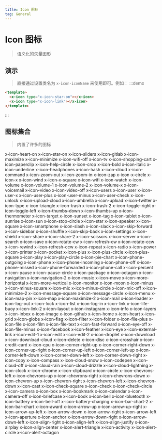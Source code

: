 ```yaml
---
title: Icon 图标
tag: General
---
```


# Icon 图标
> 语义化的矢量图形

## 演示
> 直接通过设置类名为 `x-icon-iconName` 来使用即可。例如：
:::demo
```html
<template>
  <x-icon type="x-icon-star-on"></x-icon>
  <x-icon type="x-icon-link"></x-icon>
</template>
```
:::


## 图标集合
> 内置了许多的图标

<x-row class="icon-list">
  <x-col :xs="24" :sm="12" :md="8" :lg="4">
    <i class="x-icon-heart-on"></i>
    <span class="icon-name">x-icon-heart-on</span>
   </x-col>
   <x-col :xs="24" :sm="12" :md="8" :lg="4">
    <i class="x-icon-star-on"></i>
    <span class="icon-name">x-icon-star-on</span>
   </x-col>
   <x-col :xs="24" :sm="12" :md="8" :lg="4">
    <i class="x-icon-sliders"></i>
    <span class="icon-name">x-icon-sliders</span>
   </x-col>
   <x-col :xs="24" :sm="12" :md="8" :lg="4">
    <i class="x-icon-gitlab"></i>
    <span class="icon-name">x-icon-gitlab</span>
   </x-col>
   <x-col :xs="24" :sm="12" :md="8" :lg="4">
    <i class="x-icon-maximize"></i>
    <span class="icon-name">x-icon-maximize</span>
   </x-col>
   <x-col :xs="24" :sm="12" :md="8" :lg="4">
    <i class="x-icon-minimize"></i>
    <span class="icon-name">x-icon-minimize</span>
   </x-col>
   <x-col :xs="24" :sm="12" :md="8" :lg="4">
    <i class="x-icon-wifi-off"></i>
    <span class="icon-name">x-icon-wifi-off</span>
   </x-col>
   <x-col :xs="24" :sm="12" :md="8" :lg="4">
    <i class="x-icon-tv"></i>
    <span class="icon-name">x-icon-tv</span>
   </x-col>
   <x-col :xs="24" :sm="12" :md="8" :lg="4">
    <i class="x-icon-shopping-cart"></i>
    <span class="icon-name">x-icon-shopping-cart</span>
   </x-col>
   <x-col :xs="24" :sm="12" :md="8" :lg="4">
    <i class="x-icon-paperclip"></i>
    <span class="icon-name">x-icon-paperclip</span>
   </x-col>
   <x-col :xs="24" :sm="12" :md="8" :lg="4">
    <i class="x-icon-help-circle"></i>
    <span class="icon-name">x-icon-help-circle</span>
   </x-col>
   <x-col :xs="24" :sm="12" :md="8" :lg="4">
    <i class="x-icon-crop"></i>
    <span class="icon-name">x-icon-crop</span>
   </x-col>
   <x-col :xs="24" :sm="12" :md="8" :lg="4">
    <i class="x-icon-bold"></i>
    <span class="icon-name">x-icon-bold</span>
   </x-col>
   <x-col :xs="24" :sm="12" :md="8" :lg="4">
    <i class="x-icon-italic"></i>
    <span class="icon-name">x-icon-italic</span>
   </x-col>
   <x-col :xs="24" :sm="12" :md="8" :lg="4">
    <i class="x-icon-underline"></i>
    <span class="icon-name">x-icon-underline</span>
   </x-col>
   <x-col :xs="24" :sm="12" :md="8" :lg="4">
    <i class="x-icon-headphones"></i>
    <span class="icon-name">x-icon-headphones</span>
   </x-col>
   <x-col :xs="24" :sm="12" :md="8" :lg="4">
    <i class="x-icon-hash"></i>
    <span class="icon-name">x-icon-hash</span>
   </x-col>
   <x-col :xs="24" :sm="12" :md="8" :lg="4">
    <i class="x-icon-cloud"></i>
    <span class="icon-name">x-icon-cloud</span>
   </x-col>
   <x-col :xs="24" :sm="12" :md="8" :lg="4">
    <i class="x-icon-command"></i>
    <span class="icon-name">x-icon-command</span>
   </x-col>
   <x-col :xs="24" :sm="12" :md="8" :lg="4">
    <i class="x-icon-zoom-out"></i>
    <span class="icon-name">x-icon-zoom-out</span>
   </x-col>
   <x-col :xs="24" :sm="12" :md="8" :lg="4">
    <i class="x-icon-zoom-in"></i>
    <span class="icon-name">x-icon-zoom-in</span>
   </x-col>
   <x-col :xs="24" :sm="12" :md="8" :lg="4">
    <i class="x-icon-zap"></i>
    <span class="icon-name">x-icon-zap</span>
   </x-col>
   <x-col :xs="24" :sm="12" :md="8" :lg="4">
    <i class="x-icon-x-circle"></i>
    <span class="icon-name">x-icon-x-circle</span>
   </x-col>
   <x-col :xs="24" :sm="12" :md="8" :lg="4">
    <i class="x-icon-x"></i>
    <span class="icon-name">x-icon-x</span>
   </x-col>
   <x-col :xs="24" :sm="12" :md="8" :lg="4">
    <i class="x-icon-wind"></i>
    <span class="icon-name">x-icon-wind</span>
   </x-col>
   <x-col :xs="24" :sm="12" :md="8" :lg="4">
    <i class="x-icon-x-square"></i>
    <span class="icon-name">x-icon-x-square</span>
   </x-col>
   <x-col :xs="24" :sm="12" :md="8" :lg="4">
    <i class="x-icon-wifi"></i>
    <span class="icon-name">x-icon-wifi</span>
   </x-col>
   <x-col :xs="24" :sm="12" :md="8" :lg="4">
    <i class="x-icon-watch"></i>
    <span class="icon-name">x-icon-watch</span>
   </x-col>
   <x-col :xs="24" :sm="12" :md="8" :lg="4">
    <i class="x-icon-volume"></i>
    <span class="icon-name">x-icon-volume</span>
   </x-col>
   <x-col :xs="24" :sm="12" :md="8" :lg="4">
    <i class="x-icon-volume-1"></i>
    <span class="icon-name">x-icon-volume-1</span>
   </x-col>
   <x-col :xs="24" :sm="12" :md="8" :lg="4">
    <i class="x-icon-volume-2"></i>
    <span class="icon-name">x-icon-volume-2</span>
   </x-col>
   <x-col :xs="24" :sm="12" :md="8" :lg="4">
    <i class="x-icon-volume-x"></i>
    <span class="icon-name">x-icon-volume-x</span>
   </x-col>
   <x-col :xs="24" :sm="12" :md="8" :lg="4">
    <i class="x-icon-voicemail"></i>
    <span class="icon-name">x-icon-voicemail</span>
   </x-col>
   <x-col :xs="24" :sm="12" :md="8" :lg="4">
    <i class="x-icon-video"></i>
    <span class="icon-name">x-icon-video</span>
   </x-col>
   <x-col :xs="24" :sm="12" :md="8" :lg="4">
    <i class="x-icon-video-off"></i>
    <span class="icon-name">x-icon-video-off</span>
   </x-col>
   <x-col :xs="24" :sm="12" :md="8" :lg="4">
    <i class="x-icon-users"></i>
    <span class="icon-name">x-icon-users</span>
   </x-col>
   <x-col :xs="24" :sm="12" :md="8" :lg="4">
    <i class="x-icon-user"></i>
    <span class="icon-name">x-icon-user</span>
   </x-col>
   <x-col :xs="24" :sm="12" :md="8" :lg="4">
    <i class="x-icon-user-x"></i>
    <span class="icon-name">x-icon-user-x</span>
   </x-col>
   <x-col :xs="24" :sm="12" :md="8" :lg="4">
    <i class="x-icon-user-plus"></i>
    <span class="icon-name">x-icon-user-plus</span>
   </x-col>
   <x-col :xs="24" :sm="12" :md="8" :lg="4">
    <i class="x-icon-user-minus"></i>
    <span class="icon-name">x-icon-user-minus</span>
   </x-col>
   <x-col :xs="24" :sm="12" :md="8" :lg="4">
    <i class="x-icon-user-check"></i>
    <span class="icon-name">x-icon-user-check</span>
   </x-col>
   <x-col :xs="24" :sm="12" :md="8" :lg="4">
    <i class="x-icon-unlock"></i>
    <span class="icon-name">x-icon-unlock</span>
   </x-col>
   <x-col :xs="24" :sm="12" :md="8" :lg="4">
    <i class="x-icon-upload-cloud"></i>
    <span class="icon-name">x-icon-upload-cloud</span>
   </x-col>
   <x-col :xs="24" :sm="12" :md="8" :lg="4">
    <i class="x-icon-umbrella"></i>
    <span class="icon-name">x-icon-umbrella</span>
   </x-col>
   <x-col :xs="24" :sm="12" :md="8" :lg="4">
    <i class="x-icon-upload"></i>
    <span class="icon-name">x-icon-upload</span>
   </x-col>
   <x-col :xs="24" :sm="12" :md="8" :lg="4">
    <i class="x-icon-twitter"></i>
    <span class="icon-name">x-icon-twitter</span>
   </x-col>
   <x-col :xs="24" :sm="12" :md="8" :lg="4">
    <i class="x-icon-type"></i>
    <span class="icon-name">x-icon-type</span>
   </x-col>
   <x-col :xs="24" :sm="12" :md="8" :lg="4">
    <i class="x-icon-triangle"></i>
    <span class="icon-name">x-icon-triangle</span>
   </x-col>
   <x-col :xs="24" :sm="12" :md="8" :lg="4">
    <i class="x-icon-trash"></i>
    <span class="icon-name">x-icon-trash</span>
   </x-col>
   <x-col :xs="24" :sm="12" :md="8" :lg="4">
    <i class="x-icon-trash-2"></i>
    <span class="icon-name">x-icon-trash-2</span>
   </x-col>
   <x-col :xs="24" :sm="12" :md="8" :lg="4">
    <i class="x-icon-toggle-right"></i>
    <span class="icon-name">x-icon-toggle-right</span>
   </x-col>
   <x-col :xs="24" :sm="12" :md="8" :lg="4">
    <i class="x-icon-toggle-left"></i>
    <span class="icon-name">x-icon-toggle-left</span>
   </x-col>
   <x-col :xs="24" :sm="12" :md="8" :lg="4">
    <i class="x-icon-thumbs-down"></i>
    <span class="icon-name">x-icon-thumbs-down</span>
   </x-col>
   <x-col :xs="24" :sm="12" :md="8" :lg="4">
    <i class="x-icon-thumbs-up"></i>
    <span class="icon-name">x-icon-thumbs-up</span>
   </x-col>
   <x-col :xs="24" :sm="12" :md="8" :lg="4">
    <i class="x-icon-thermometer"></i>
    <span class="icon-name">x-icon-thermometer</span>
   </x-col>
   <x-col :xs="24" :sm="12" :md="8" :lg="4">
    <i class="x-icon-target"></i>
    <span class="icon-name">x-icon-target</span>
   </x-col>
   <x-col :xs="24" :sm="12" :md="8" :lg="4">
    <i class="x-icon-sunset"></i>
    <span class="icon-name">x-icon-sunset</span>
   </x-col>
   <x-col :xs="24" :sm="12" :md="8" :lg="4">
    <i class="x-icon-tag"></i>
    <span class="icon-name">x-icon-tag</span>
   </x-col>
   <x-col :xs="24" :sm="12" :md="8" :lg="4">
    <i class="x-icon-tablet"></i>
    <span class="icon-name">x-icon-tablet</span>
   </x-col>
   <x-col :xs="24" :sm="12" :md="8" :lg="4">
    <i class="x-icon-sunrise"></i>
    <span class="icon-name">x-icon-sunrise</span>
   </x-col>
   <x-col :xs="24" :sm="12" :md="8" :lg="4">
    <i class="x-icon-sun"></i>
    <span class="icon-name">x-icon-sun</span>
   </x-col>
   <x-col :xs="24" :sm="12" :md="8" :lg="4">
    <i class="x-icon-stop-circle"></i>
    <span class="icon-name">x-icon-stop-circle</span>
   </x-col>
   <x-col :xs="24" :sm="12" :md="8" :lg="4">
    <i class="x-icon-star"></i>
    <span class="icon-name">x-icon-star</span>
   </x-col>
   <x-col :xs="24" :sm="12" :md="8" :lg="4">
    <i class="x-icon-speaker"></i>
    <span class="icon-name">x-icon-speaker</span>
   </x-col>
   <x-col :xs="24" :sm="12" :md="8" :lg="4">
    <i class="x-icon-square"></i>
    <span class="icon-name">x-icon-square</span>
   </x-col>
   <x-col :xs="24" :sm="12" :md="8" :lg="4">
    <i class="x-icon-smartphone"></i>
    <span class="icon-name">x-icon-smartphone</span>
   </x-col>
   <x-col :xs="24" :sm="12" :md="8" :lg="4">
    <i class="x-icon-slash"></i>
    <span class="icon-name">x-icon-slash</span>
   </x-col>
   <x-col :xs="24" :sm="12" :md="8" :lg="4">
    <i class="x-icon-slack"></i>
    <span class="icon-name">x-icon-slack</span>
   </x-col>
   <x-col :xs="24" :sm="12" :md="8" :lg="4">
    <i class="x-icon-skip-forward"></i>
    <span class="icon-name">x-icon-skip-forward</span>
   </x-col>
   <x-col :xs="24" :sm="12" :md="8" :lg="4">
    <i class="x-icon-sidebar"></i>
    <span class="icon-name">x-icon-sidebar</span>
   </x-col>
   <x-col :xs="24" :sm="12" :md="8" :lg="4">
    <i class="x-icon-shuffle"></i>
    <span class="icon-name">x-icon-shuffle</span>
   </x-col>
   <x-col :xs="24" :sm="12" :md="8" :lg="4">
    <i class="x-icon-skip-back"></i>
    <span class="icon-name">x-icon-skip-back</span>
   </x-col>
   <x-col :xs="24" :sm="12" :md="8" :lg="4">
    <i class="x-icon-settings"></i>
    <span class="icon-name">x-icon-settings</span>
   </x-col>
   <x-col :xs="24" :sm="12" :md="8" :lg="4">
    <i class="x-icon-shield"></i>
    <span class="icon-name">x-icon-shield</span>
   </x-col>
   <x-col :xs="24" :sm="12" :md="8" :lg="4">
    <i class="x-icon-share"></i>
    <span class="icon-name">x-icon-share</span>
   </x-col>
   <x-col :xs="24" :sm="12" :md="8" :lg="4">
    <i class="x-icon-share-2"></i>
    <span class="icon-name">x-icon-share-2</span>
   </x-col>
   <x-col :xs="24" :sm="12" :md="8" :lg="4">
    <i class="x-icon-scissors"></i>
    <span class="icon-name">x-icon-scissors</span>
   </x-col>
   <x-col :xs="24" :sm="12" :md="8" :lg="4">
    <i class="x-icon-server"></i>
    <span class="icon-name">x-icon-server</span>
   </x-col>
   <x-col :xs="24" :sm="12" :md="8" :lg="4">
    <i class="x-icon-search"></i>
    <span class="icon-name">x-icon-search</span>
   </x-col>
   <x-col :xs="24" :sm="12" :md="8" :lg="4">
    <i class="x-icon-save"></i>
    <span class="icon-name">x-icon-save</span>
   </x-col>
   <x-col :xs="24" :sm="12" :md="8" :lg="4">
    <i class="x-icon-rotate-cw"></i>
    <span class="icon-name">x-icon-rotate-cw</span>
   </x-col>
   <x-col :xs="24" :sm="12" :md="8" :lg="4">
    <i class="x-icon-refresh-cw"></i>
    <span class="icon-name">x-icon-refresh-cw</span>
   </x-col>
   <x-col :xs="24" :sm="12" :md="8" :lg="4">
    <i class="x-icon-rotate-ccw"></i>
    <span class="icon-name">x-icon-rotate-ccw</span>
   </x-col>
   <x-col :xs="24" :sm="12" :md="8" :lg="4">
    <i class="x-icon-rewind"></i>
    <span class="icon-name">x-icon-rewind</span>
   </x-col>
   <x-col :xs="24" :sm="12" :md="8" :lg="4">
    <i class="x-icon-refresh-ccw"></i>
    <span class="icon-name">x-icon-refresh-ccw</span>
   </x-col>
   <x-col :xs="24" :sm="12" :md="8" :lg="4">
    <i class="x-icon-repeat"></i>
    <span class="icon-name">x-icon-repeat</span>
   </x-col>
   <x-col :xs="24" :sm="12" :md="8" :lg="4">
    <i class="x-icon-radio"></i>
    <span class="icon-name">x-icon-radio</span>
   </x-col>
   <x-col :xs="24" :sm="12" :md="8" :lg="4">
    <i class="x-icon-power"></i>
    <span class="icon-name">x-icon-power</span>
   </x-col>
   <x-col :xs="24" :sm="12" :md="8" :lg="4">
    <i class="x-icon-printer"></i>
    <span class="icon-name">x-icon-printer</span>
   </x-col>
   <x-col :xs="24" :sm="12" :md="8" :lg="4">
    <i class="x-icon-pocket"></i>
    <span class="icon-name">x-icon-pocket</span>
   </x-col>
   <x-col :xs="24" :sm="12" :md="8" :lg="4">
    <i class="x-icon-plus"></i>
    <span class="icon-name">x-icon-plus</span>
   </x-col>
   <x-col :xs="24" :sm="12" :md="8" :lg="4">
    <i class="x-icon-plus-circle"></i>
    <span class="icon-name">x-icon-plus-circle</span>
   </x-col>
   <x-col :xs="24" :sm="12" :md="8" :lg="4">
    <i class="x-icon-plus-square"></i>
    <span class="icon-name">x-icon-plus-square</span>
   </x-col>
   <x-col :xs="24" :sm="12" :md="8" :lg="4">
    <i class="x-icon-play"></i>
    <span class="icon-name">x-icon-play</span>
   </x-col>
   <x-col :xs="24" :sm="12" :md="8" :lg="4">
    <i class="x-icon-play-circle"></i>
    <span class="icon-name">x-icon-play-circle</span>
   </x-col>
   <x-col :xs="24" :sm="12" :md="8" :lg="4">
    <i class="x-icon-pie-chart"></i>
    <span class="icon-name">x-icon-pie-chart</span>
   </x-col>
   <x-col :xs="24" :sm="12" :md="8" :lg="4">
    <i class="x-icon-phone-outgoing"></i>
    <span class="icon-name">x-icon-phone-outgoing</span>
   </x-col>
   <x-col :xs="24" :sm="12" :md="8" :lg="4">
    <i class="x-icon-phone"></i>
    <span class="icon-name">x-icon-phone</span>
   </x-col>
   <x-col :xs="24" :sm="12" :md="8" :lg="4">
    <i class="x-icon-phone-incoming"></i>
    <span class="icon-name">x-icon-phone-incoming</span>
   </x-col>
   <x-col :xs="24" :sm="12" :md="8" :lg="4">
    <i class="x-icon-phone-off"></i>
    <span class="icon-name">x-icon-phone-off</span>
   </x-col>
   <x-col :xs="24" :sm="12" :md="8" :lg="4">
    <i class="x-icon-phone-missed"></i>
    <span class="icon-name">x-icon-phone-missed</span>
   </x-col>
   <x-col :xs="24" :sm="12" :md="8" :lg="4">
    <i class="x-icon-phone-forwarded"></i>
    <span class="icon-name">x-icon-phone-forwarded</span>
   </x-col>
   <x-col :xs="24" :sm="12" :md="8" :lg="4">
    <i class="x-icon-phone-call"></i>
    <span class="icon-name">x-icon-phone-call</span>
   </x-col>
   <x-col :xs="24" :sm="12" :md="8" :lg="4">
    <i class="x-icon-percent"></i>
    <span class="icon-name">x-icon-percent</span>
   </x-col>
   <x-col :xs="24" :sm="12" :md="8" :lg="4">
    <i class="x-icon-pause"></i>
    <span class="icon-name">x-icon-pause</span>
   </x-col>
   <x-col :xs="24" :sm="12" :md="8" :lg="4">
    <i class="x-icon-pause-circle"></i>
    <span class="icon-name">x-icon-pause-circle</span>
   </x-col>
   <x-col :xs="24" :sm="12" :md="8" :lg="4">
    <i class="x-icon-package"></i>
    <span class="icon-name">x-icon-package</span>
   </x-col>
   <x-col :xs="24" :sm="12" :md="8" :lg="4">
    <i class="x-icon-octagon"></i>
    <span class="icon-name">x-icon-octagon</span>
   </x-col>
   <x-col :xs="24" :sm="12" :md="8" :lg="4">
    <i class="x-icon-navigation"></i>
    <span class="icon-name">x-icon-navigation</span>
   </x-col>
   <x-col :xs="24" :sm="12" :md="8" :lg="4">
    <i class="x-icon-navigation-2"></i>
    <span class="icon-name">x-icon-navigation-2</span>
   </x-col>
   <x-col :xs="24" :sm="12" :md="8" :lg="4">
    <i class="x-icon-music"></i>
    <span class="icon-name">x-icon-music</span>
   </x-col>
   <x-col :xs="24" :sm="12" :md="8" :lg="4">
    <i class="x-icon-move"></i>
    <span class="icon-name">x-icon-move</span>
   </x-col>
   <x-col :xs="24" :sm="12" :md="8" :lg="4">
    <i class="x-icon-more-horizontal"></i>
    <span class="icon-name">x-icon-more-horizontal</span>
   </x-col>
   <x-col :xs="24" :sm="12" :md="8" :lg="4">
    <i class="x-icon-more-vertical"></i>
    <span class="icon-name">x-icon-more-vertical</span>
   </x-col>
   <x-col :xs="24" :sm="12" :md="8" :lg="4">
    <i class="x-icon-monitor"></i>
    <span class="icon-name">x-icon-monitor</span>
   </x-col>
   <x-col :xs="24" :sm="12" :md="8" :lg="4">
    <i class="x-icon-moon"></i>
    <span class="icon-name">x-icon-moon</span>
   </x-col>
   <x-col :xs="24" :sm="12" :md="8" :lg="4">
    <i class="x-icon-minus"></i>
    <span class="icon-name">x-icon-minus</span>
   </x-col>
   <x-col :xs="24" :sm="12" :md="8" :lg="4">
    <i class="x-icon-minus-square"></i>
    <span class="icon-name">x-icon-minus-square</span>
   </x-col>
   <x-col :xs="24" :sm="12" :md="8" :lg="4">
    <i class="x-icon-mic"></i>
    <span class="icon-name">x-icon-mic</span>
   </x-col>
   <x-col :xs="24" :sm="12" :md="8" :lg="4">
    <i class="x-icon-minus-circle"></i>
    <span class="icon-name">x-icon-minus-circle</span>
   </x-col>
   <x-col :xs="24" :sm="12" :md="8" :lg="4">
    <i class="x-icon-mic-off"></i>
    <span class="icon-name">x-icon-mic-off</span>
   </x-col>
   <x-col :xs="24" :sm="12" :md="8" :lg="4">
    <i class="x-icon-minimize-2"></i>
    <span class="icon-name">x-icon-minimize-2</span>
   </x-col>
   <x-col :xs="24" :sm="12" :md="8" :lg="4">
    <i class="x-icon-message-square"></i>
    <span class="icon-name">x-icon-message-square</span>
   </x-col>
   <x-col :xs="24" :sm="12" :md="8" :lg="4">
    <i class="x-icon-message-circle"></i>
    <span class="icon-name">x-icon-message-circle</span>
   </x-col>
   <x-col :xs="24" :sm="12" :md="8" :lg="4">
    <i class="x-icon-menu"></i>
    <span class="icon-name">x-icon-menu</span>
   </x-col>
   <x-col :xs="24" :sm="12" :md="8" :lg="4">
    <i class="x-icon-map-pin"></i>
    <span class="icon-name">x-icon-map-pin</span>
   </x-col>
   <x-col :xs="24" :sm="12" :md="8" :lg="4">
    <i class="x-icon-map"></i>
    <span class="icon-name">x-icon-map</span>
   </x-col>
   <x-col :xs="24" :sm="12" :md="8" :lg="4">
    <i class="x-icon-maximize-2"></i>
    <span class="icon-name">x-icon-maximize-2</span>
   </x-col>
   <x-col :xs="24" :sm="12" :md="8" :lg="4">
    <i class="x-icon-mail"></i>
    <span class="icon-name">x-icon-mail</span>
   </x-col>
   <x-col :xs="24" :sm="12" :md="8" :lg="4">
    <i class="x-icon-loader"></i>
    <span class="icon-name">x-icon-loader</span>
   </x-col>
   <x-col :xs="24" :sm="12" :md="8" :lg="4">
    <i class="x-icon-log-out"></i>
    <span class="icon-name">x-icon-log-out</span>
   </x-col>
   <x-col :xs="24" :sm="12" :md="8" :lg="4">
    <i class="x-icon-lock"></i>
    <span class="icon-name">x-icon-lock</span>
   </x-col>
   <x-col :xs="24" :sm="12" :md="8" :lg="4">
    <i class="x-icon-list"></i>
    <span class="icon-name">x-icon-list</span>
   </x-col>
   <x-col :xs="24" :sm="12" :md="8" :lg="4">
    <i class="x-icon-log-in"></i>
    <span class="icon-name">x-icon-log-in</span>
   </x-col>
   <x-col :xs="24" :sm="12" :md="8" :lg="4">
    <i class="x-icon-link"></i>
    <span class="icon-name">x-icon-link</span>
   </x-col>
   <x-col :xs="24" :sm="12" :md="8" :lg="4">
    <i class="x-icon-life-buoy"></i>
    <span class="icon-name">x-icon-life-buoy</span>
   </x-col>
   <x-col :xs="24" :sm="12" :md="8" :lg="4">
    <i class="x-icon-link-2"></i>
    <span class="icon-name">x-icon-link-2</span>
   </x-col>
   <x-col :xs="24" :sm="12" :md="8" :lg="4">
    <i class="x-icon-layout"></i>
    <span class="icon-name">x-icon-layout</span>
   </x-col>
   <x-col :xs="24" :sm="12" :md="8" :lg="4">
    <i class="x-icon-instagram"></i>
    <span class="icon-name">x-icon-instagram</span>
   </x-col>
   <x-col :xs="24" :sm="12" :md="8" :lg="4">
    <i class="x-icon-info"></i>
    <span class="icon-name">x-icon-info</span>
   </x-col>
   <x-col :xs="24" :sm="12" :md="8" :lg="4">
    <i class="x-icon-layers"></i>
    <span class="icon-name">x-icon-layers</span>
   </x-col>
   <x-col :xs="24" :sm="12" :md="8" :lg="4">
    <i class="x-icon-inbox"></i>
    <span class="icon-name">x-icon-inbox</span>
   </x-col>
   <x-col :xs="24" :sm="12" :md="8" :lg="4">
    <i class="x-icon-image"></i>
    <span class="icon-name">x-icon-image</span>
   </x-col>
   <x-col :xs="24" :sm="12" :md="8" :lg="4">
    <i class="x-icon-github"></i>
    <span class="icon-name">x-icon-github</span>
   </x-col>
   <x-col :xs="24" :sm="12" :md="8" :lg="4">
    <i class="x-icon-home"></i>
    <span class="icon-name">x-icon-home</span>
   </x-col>
   <x-col :xs="24" :sm="12" :md="8" :lg="4">
    <i class="x-icon-heart"></i>
    <span class="icon-name">x-icon-heart</span>
   </x-col>
   <x-col :xs="24" :sm="12" :md="8" :lg="4">
    <i class="x-icon-grid"></i>
    <span class="icon-name">x-icon-grid</span>
   </x-col>
   <x-col :xs="24" :sm="12" :md="8" :lg="4">
    <i class="x-icon-globe"></i>
    <span class="icon-name">x-icon-globe</span>
   </x-col>
   <x-col :xs="24" :sm="12" :md="8" :lg="4">
    <i class="x-icon-flag"></i>
    <span class="icon-name">x-icon-flag</span>
   </x-col>
   <x-col :xs="24" :sm="12" :md="8" :lg="4">
    <i class="x-icon-filter"></i>
    <span class="icon-name">x-icon-filter</span>
   </x-col>
   <x-col :xs="24" :sm="12" :md="8" :lg="4">
    <i class="x-icon-folder"></i>
    <span class="icon-name">x-icon-folder</span>
   </x-col>
   <x-col :xs="24" :sm="12" :md="8" :lg="4">
    <i class="x-icon-file-plus"></i>
    <span class="icon-name">x-icon-file-plus</span>
   </x-col>
   <x-col :xs="24" :sm="12" :md="8" :lg="4">
    <i class="x-icon-file"></i>
    <span class="icon-name">x-icon-file</span>
   </x-col>
   <x-col :xs="24" :sm="12" :md="8" :lg="4">
    <i class="x-icon-film"></i>
    <span class="icon-name">x-icon-film</span>
   </x-col>
   <x-col :xs="24" :sm="12" :md="8" :lg="4">
    <i class="x-icon-file-text"></i>
    <span class="icon-name">x-icon-file-text</span>
   </x-col>
   <x-col :xs="24" :sm="12" :md="8" :lg="4">
    <i class="x-icon-fast-forward"></i>
    <span class="icon-name">x-icon-fast-forward</span>
   </x-col>
   <x-col :xs="24" :sm="12" :md="8" :lg="4">
    <i class="x-icon-eye-off"></i>
    <span class="icon-name">x-icon-eye-off</span>
   </x-col>
   <x-col :xs="24" :sm="12" :md="8" :lg="4">
    <i class="x-icon-file-minus"></i>
    <span class="icon-name">x-icon-file-minus</span>
   </x-col>
   <x-col :xs="24" :sm="12" :md="8" :lg="4">
    <i class="x-icon-facebook"></i>
    <span class="icon-name">x-icon-facebook</span>
   </x-col>
   <x-col :xs="24" :sm="12" :md="8" :lg="4">
    <i class="x-icon-feather"></i>
    <span class="icon-name">x-icon-feather</span>
   </x-col>
   <x-col :xs="24" :sm="12" :md="8" :lg="4">
    <i class="x-icon-eye"></i>
    <span class="icon-name">x-icon-eye</span>
   </x-col>
   <x-col :xs="24" :sm="12" :md="8" :lg="4">
    <i class="x-icon-external-link"></i>
    <span class="icon-name">x-icon-external-link</span>
   </x-col>
   <x-col :xs="24" :sm="12" :md="8" :lg="4">
    <i class="x-icon-edit-1"></i>
    <span class="icon-name">x-icon-edit-1</span>
   </x-col>
   <x-col :xs="24" :sm="12" :md="8" :lg="4">
    <i class="x-icon-edit"></i>
    <span class="icon-name">x-icon-edit</span>
   </x-col>
   <x-col :xs="24" :sm="12" :md="8" :lg="4">
    <i class="x-icon-edit-2"></i>
    <span class="icon-name">x-icon-edit-2</span>
   </x-col>
   <x-col :xs="24" :sm="12" :md="8" :lg="4">
    <i class="x-icon-droplet"></i>
    <span class="icon-name">x-icon-droplet</span>
   </x-col>
   <x-col :xs="24" :sm="12" :md="8" :lg="4">
    <i class="x-icon-download"></i>
    <span class="icon-name">x-icon-download</span>
   </x-col>
   <x-col :xs="24" :sm="12" :md="8" :lg="4">
    <i class="x-icon-download-cloud"></i>
    <span class="icon-name">x-icon-download-cloud</span>
   </x-col>
   <x-col :xs="24" :sm="12" :md="8" :lg="4">
    <i class="x-icon-delete"></i>
    <span class="icon-name">x-icon-delete</span>
   </x-col>
   <x-col :xs="24" :sm="12" :md="8" :lg="4">
    <i class="x-icon-disc"></i>
    <span class="icon-name">x-icon-disc</span>
   </x-col>
   <x-col :xs="24" :sm="12" :md="8" :lg="4">
    <i class="x-icon-crosshair"></i>
    <span class="icon-name">x-icon-crosshair</span>
   </x-col>
   <x-col :xs="24" :sm="12" :md="8" :lg="4">
    <i class="x-icon-credit-card"></i>
    <span class="icon-name">x-icon-credit-card</span>
   </x-col>
   <x-col :xs="24" :sm="12" :md="8" :lg="4">
    <i class="x-icon-cpu"></i>
    <span class="icon-name">x-icon-cpu</span>
   </x-col>
   <x-col :xs="24" :sm="12" :md="8" :lg="4">
    <i class="x-icon-corner-right-up"></i>
    <span class="icon-name">x-icon-corner-right-up</span>
   </x-col>
   <x-col :xs="24" :sm="12" :md="8" :lg="4">
    <i class="x-icon-corner-right-down"></i>
    <span class="icon-name">x-icon-corner-right-down</span>
   </x-col>
   <x-col :xs="24" :sm="12" :md="8" :lg="4">
    <i class="x-icon-corner-up-right"></i>
    <span class="icon-name">x-icon-corner-up-right</span>
   </x-col>
   <x-col :xs="24" :sm="12" :md="8" :lg="4">
    <i class="x-icon-corner-up-left"></i>
    <span class="icon-name">x-icon-corner-up-left</span>
   </x-col>
   <x-col :xs="24" :sm="12" :md="8" :lg="4">
    <i class="x-icon-corner-left-up"></i>
    <span class="icon-name">x-icon-corner-left-up</span>
   </x-col>
   <x-col :xs="24" :sm="12" :md="8" :lg="4">
    <i class="x-icon-corner-left-down"></i>
    <span class="icon-name">x-icon-corner-left-down</span>
   </x-col>
   <x-col :xs="24" :sm="12" :md="8" :lg="4">
    <i class="x-icon-corner-down-left"></i>
    <span class="icon-name">x-icon-corner-down-left</span>
   </x-col>
   <x-col :xs="24" :sm="12" :md="8" :lg="4">
    <i class="x-icon-corner-down-right"></i>
    <span class="icon-name">x-icon-corner-down-right</span>
   </x-col>
   <x-col :xs="24" :sm="12" :md="8" :lg="4">
    <i class="x-icon-copy"></i>
    <span class="icon-name">x-icon-copy</span>
   </x-col>
   <x-col :xs="24" :sm="12" :md="8" :lg="4">
    <i class="x-icon-compass"></i>
    <span class="icon-name">x-icon-compass</span>
   </x-col>
   <x-col :xs="24" :sm="12" :md="8" :lg="4">
    <i class="x-icon-cloud-snow"></i>
    <span class="icon-name">x-icon-cloud-snow</span>
   </x-col>
   <x-col :xs="24" :sm="12" :md="8" :lg="4">
    <i class="x-icon-codepen"></i>
    <span class="icon-name">x-icon-codepen</span>
   </x-col>
   <x-col :xs="24" :sm="12" :md="8" :lg="4">
    <i class="x-icon-cloud-off"></i>
    <span class="icon-name">x-icon-cloud-off</span>
   </x-col>
   <x-col :xs="24" :sm="12" :md="8" :lg="4">
    <i class="x-icon-cloud-rain"></i>
    <span class="icon-name">x-icon-cloud-rain</span>
   </x-col>
   <x-col :xs="24" :sm="12" :md="8" :lg="4">
    <i class="x-icon-cloud-drizzle"></i>
    <span class="icon-name">x-icon-cloud-drizzle</span>
   </x-col>
   <x-col :xs="24" :sm="12" :md="8" :lg="4">
    <i class="x-icon-cloud-lightning"></i>
    <span class="icon-name">x-icon-cloud-lightning</span>
   </x-col>
   <x-col :xs="24" :sm="12" :md="8" :lg="4">
    <i class="x-icon-clock"></i>
    <span class="icon-name">x-icon-clock</span>
   </x-col>
   <x-col :xs="24" :sm="12" :md="8" :lg="4">
    <i class="x-icon-chrome"></i>
    <span class="icon-name">x-icon-chrome</span>
   </x-col>
   <x-col :xs="24" :sm="12" :md="8" :lg="4">
    <i class="x-icon-clipboard"></i>
    <span class="icon-name">x-icon-clipboard</span>
   </x-col>
   <x-col :xs="24" :sm="12" :md="8" :lg="4">
    <i class="x-icon-circle"></i>
    <span class="icon-name">x-icon-circle</span>
   </x-col>
   <x-col :xs="24" :sm="12" :md="8" :lg="4">
    <i class="x-icon-chevrons-left"></i>
    <span class="icon-name">x-icon-chevrons-left</span>
   </x-col>
   <x-col :xs="24" :sm="12" :md="8" :lg="4">
    <i class="x-icon-chevrons-up"></i>
    <span class="icon-name">x-icon-chevrons-up</span>
   </x-col>
   <x-col :xs="24" :sm="12" :md="8" :lg="4">
    <i class="x-icon-chevrons-right"></i>
    <span class="icon-name">x-icon-chevrons-right</span>
   </x-col>
   <x-col :xs="24" :sm="12" :md="8" :lg="4">
    <i class="x-icon-chevrons-down"></i>
    <span class="icon-name">x-icon-chevrons-down</span>
   </x-col>
   <x-col :xs="24" :sm="12" :md="8" :lg="4">
    <i class="x-icon-chevron-up"></i>
    <span class="icon-name">x-icon-chevron-up</span>
   </x-col>
   <x-col :xs="24" :sm="12" :md="8" :lg="4">
    <i class="x-icon-chevron-right"></i>
    <span class="icon-name">x-icon-chevron-right</span>
   </x-col>
   <x-col :xs="24" :sm="12" :md="8" :lg="4">
    <i class="x-icon-chevron-left"></i>
    <span class="icon-name">x-icon-chevron-left</span>
   </x-col>
   <x-col :xs="24" :sm="12" :md="8" :lg="4">
    <i class="x-icon-chevron-down"></i>
    <span class="icon-name">x-icon-chevron-down</span>
   </x-col>
   <x-col :xs="24" :sm="12" :md="8" :lg="4">
    <i class="x-icon-cast"></i>
    <span class="icon-name">x-icon-cast</span>
   </x-col>
   <x-col :xs="24" :sm="12" :md="8" :lg="4">
    <i class="x-icon-check-square"></i>
    <span class="icon-name">x-icon-check-square</span>
   </x-col>
   <x-col :xs="24" :sm="12" :md="8" :lg="4">
    <i class="x-icon-check"></i>
    <span class="icon-name">x-icon-check</span>
   </x-col>
   <x-col :xs="24" :sm="12" :md="8" :lg="4">
    <i class="x-icon-check-circle"></i>
    <span class="icon-name">x-icon-check-circle</span>
   </x-col>
   <x-col :xs="24" :sm="12" :md="8" :lg="4">
    <i class="x-icon-camera"></i>
    <span class="icon-name">x-icon-camera</span>
   </x-col>
   <x-col :xs="24" :sm="12" :md="8" :lg="4">
    <i class="x-icon-box"></i>
    <span class="icon-name">x-icon-box</span>
   </x-col>
   <x-col :xs="24" :sm="12" :md="8" :lg="4">
    <i class="x-icon-bookmark"></i>
    <span class="icon-name">x-icon-bookmark</span>
   </x-col>
   <x-col :xs="24" :sm="12" :md="8" :lg="4">
    <i class="x-icon-calendar"></i>
    <span class="icon-name">x-icon-calendar</span>
   </x-col>
   <x-col :xs="24" :sm="12" :md="8" :lg="4">
    <i class="x-icon-camera-off"></i>
    <span class="icon-name">x-icon-camera-off</span>
   </x-col>
   <x-col :xs="24" :sm="12" :md="8" :lg="4">
    <i class="x-icon-briefcase"></i>
    <span class="icon-name">x-icon-briefcase</span>
   </x-col>
   <x-col :xs="24" :sm="12" :md="8" :lg="4">
    <i class="x-icon-book"></i>
    <span class="icon-name">x-icon-book</span>
   </x-col>
   <x-col :xs="24" :sm="12" :md="8" :lg="4">
    <i class="x-icon-bell"></i>
    <span class="icon-name">x-icon-bell</span>
   </x-col>
   <x-col :xs="24" :sm="12" :md="8" :lg="4">
    <i class="x-icon-bluetooth"></i>
    <span class="icon-name">x-icon-bluetooth</span>
   </x-col>
   <x-col :xs="24" :sm="12" :md="8" :lg="4">
    <i class="x-icon-battery"></i>
    <span class="icon-name">x-icon-battery</span>
   </x-col>
   <x-col :xs="24" :sm="12" :md="8" :lg="4">
    <i class="x-icon-bell-off"></i>
    <span class="icon-name">x-icon-bell-off</span>
   </x-col>
   <x-col :xs="24" :sm="12" :md="8" :lg="4">
    <i class="x-icon-battery-charging"></i>
    <span class="icon-name">x-icon-battery-charging</span>
   </x-col>
   <x-col :xs="24" :sm="12" :md="8" :lg="4">
    <i class="x-icon-bar-chart-2"></i>
    <span class="icon-name">x-icon-bar-chart-2</span>
   </x-col>
   <x-col :xs="24" :sm="12" :md="8" :lg="4">
    <i class="x-icon-bar-chart"></i>
    <span class="icon-name">x-icon-bar-chart</span>
   </x-col>
   <x-col :xs="24" :sm="12" :md="8" :lg="4">
    <i class="x-icon-award"></i>
    <span class="icon-name">x-icon-award</span>
   </x-col>
   <x-col :xs="24" :sm="12" :md="8" :lg="4">
    <i class="x-icon-arrow-up"></i>
    <span class="icon-name">x-icon-arrow-up</span>
   </x-col>
   <x-col :xs="24" :sm="12" :md="8" :lg="4">
    <i class="x-icon-arrow-up-right"></i>
    <span class="icon-name">x-icon-arrow-up-right</span>
   </x-col>
   <x-col :xs="24" :sm="12" :md="8" :lg="4">
    <i class="x-icon-arrow-up-left"></i>
    <span class="icon-name">x-icon-arrow-up-left</span>
   </x-col>
   <x-col :xs="24" :sm="12" :md="8" :lg="4">
    <i class="x-icon-arrow-down"></i>
    <span class="icon-name">x-icon-arrow-down</span>
   </x-col>
   <x-col :xs="24" :sm="12" :md="8" :lg="4">
    <i class="x-icon-arrow-right"></i>
    <span class="icon-name">x-icon-arrow-right</span>
   </x-col>
   <x-col :xs="24" :sm="12" :md="8" :lg="4">
    <i class="x-icon-arrow-left"></i>
    <span class="icon-name">x-icon-arrow-left</span>
   </x-col>
   <x-col :xs="24" :sm="12" :md="8" :lg="4">
    <i class="x-icon-aperture"></i>
    <span class="icon-name">x-icon-aperture</span>
   </x-col>
   <x-col :xs="24" :sm="12" :md="8" :lg="4">
    <i class="x-icon-anchor"></i>
    <span class="icon-name">x-icon-anchor</span>
   </x-col>
   <x-col :xs="24" :sm="12" :md="8" :lg="4">
    <i class="x-icon-arrow-down-right"></i>
    <span class="icon-name">x-icon-arrow-down-right</span>
   </x-col>
   <x-col :xs="24" :sm="12" :md="8" :lg="4">
    <i class="x-icon-arrow-down-left"></i>
    <span class="icon-name">x-icon-arrow-down-left</span>
   </x-col>
   <x-col :xs="24" :sm="12" :md="8" :lg="4">
    <i class="x-icon-align-right"></i>
    <span class="icon-name">x-icon-align-right</span>
   </x-col>
   <x-col :xs="24" :sm="12" :md="8" :lg="4">
    <i class="x-icon-align-left"></i>
    <span class="icon-name">x-icon-align-left</span>
   </x-col>
   <x-col :xs="24" :sm="12" :md="8" :lg="4">
    <i class="x-icon-align-justify"></i>
    <span class="icon-name">x-icon-align-justify</span>
   </x-col>
   <x-col :xs="24" :sm="12" :md="8" :lg="4">
    <i class="x-icon-airplay"></i>
    <span class="icon-name">x-icon-airplay</span>
   </x-col>
   <x-col :xs="24" :sm="12" :md="8" :lg="4">
    <i class="x-icon-align-center"></i>
    <span class="icon-name">x-icon-align-center</span>
   </x-col>
   <x-col :xs="24" :sm="12" :md="8" :lg="4">
    <i class="x-icon-alert-triangle"></i>
    <span class="icon-name">x-icon-alert-triangle</span>
   </x-col>
   <x-col :xs="24" :sm="12" :md="8" :lg="4">
    <i class="x-icon-activity"></i>
    <span class="icon-name">x-icon-activity</span>
   </x-col>
   <x-col :xs="24" :sm="12" :md="8" :lg="4">
    <i class="x-icon-alert-circle"></i>
    <span class="icon-name">x-icon-alert-circle</span>
   </x-col>
   <x-col :xs="24" :sm="12" :md="8" :lg="4">
    <i class="x-icon-alert-octagon"></i>
    <span class="icon-name">x-icon-alert-octagon</span>
   </x-col>
</x-row>
